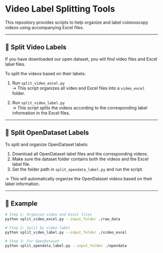 # Video Label Splitting Tools

This repository provides scripts to help organize and label colonoscopy videos using accompanying Excel files.

---

## 📁 Split Video Labels

If you have downloaded our open dataset, you will find video files and Excel label files.

To split the videos based on their labels:

1. Run `split_video_excel.py`  
   → This script organizes all video and Excel files into a `video_excel` folder.

2. Run `split_video_label.py`  
   → This script splits the videos according to the corresponding label information in the Excel files.

---

## 📁 Split OpenDataset Labels

To split and organize OpenDataset labels:

1. Download all OpenDataset label files and the corresponding videos.
2. Make sure the dataset folder contains both the videos and the Excel label file.
3. Set the folder path in `split_opendata_label.py` and run the script.

→ This will automatically organize the OpenDataset videos based on their label information.

---

## 📌 Example

```bash
# Step 1: Organize video and Excel files
python split_video_excel.py --input_folder ./raw_data

# Step 2: Split by video label
python split_video_label.py --input_folder ./video_excel

# Step 3: For OpenDataset
python split_opendata_label.py --input_folder ./opendata

